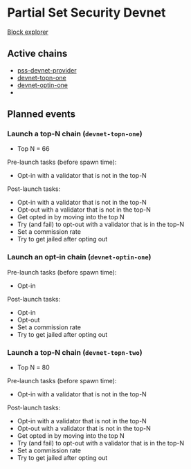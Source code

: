 # Partial Set Security Devnet

[Block explorer](https://explorer.pss-devnet.polypore.xyz)

## Active chains
* [pss-devnet-provider](./pss-devnet-provider/README.md)
* [devnet-topn-one](./devnet-topn-one/README.md)
* [devnet-optin-one](./devnet-optin-one/README.md)
* 
## Planned events

### Launch a top-N chain (`devnet-topn-one`)

* Top N = 66

Pre-launch tasks (before spawn time):
* Opt-in with a validator that is not in the top-N

Post-launch tasks:
* Opt-in with a validator that is not in the top-N
* Opt-out with a validator that is not in the top-N
* Get opted in by moving into the top N
* Try (and fail) to opt-out with a validator that is in the top-N
* Set a commission rate
* Try to get jailed after opting out

### Launch an opt-in chain (`devnet-optin-one`)

Pre-launch tasks (before spawn time):
* Opt-in

Post-launch tasks:
* Opt-in
* Opt-out
* Set a commission rate
* Try to get jailed after opting out

### Launch a top-N chain (`devnet-topn-two`)

* Top N = 80

Pre-launch tasks (before spawn time):
* Opt-in with a validator that is not in the top-N

Post-launch tasks:
* Opt-in with a validator that is not in the top-N
* Opt-out with a validator that is not in the top-N
* Get opted in by moving into the top N
* Try (and fail) to opt-out with a validator that is in the top-N
* Set a commission rate
* Try to get jailed after opting out
